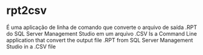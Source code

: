# rpt2csv
É uma aplicação de linha de comando que converte o arquivo de saída .RPT do SQL Server Management Studio em um arquivo .CSV
Is a Command Line application that convert the output file .RPT from SQL Server Management Studio in a .CSV file
